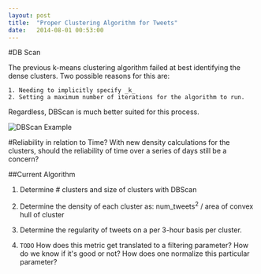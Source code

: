 ```yaml
---
layout: post
title:  "Proper Clustering Algorithm for Tweets"
date:   2014-08-01 00:53:00
---
```


#DB Scan

The previous k-means clustering algorithm failed at best identifying the dense clusters.  Two possible reasons for this are:

	1. Needing to implicitly specify _k_
	2. Setting a maximum number of iterations for the algorithm to run.

Regardless, DBScan is much better suited for this process.

![DBScan Example]({{site.baseurl}}/img_exports/DB_Scan_GoogleEarth.png "Triangle Ratios")


#Reliability in relation to Time?
With new density calculations for the clusters, should the reliability of time over a series of days still be a concern?

##Current Algorithm
1. Determine # clusters and size of clusters with DBScan
2. Determine the density of each cluster as: num_tweets<sup>2</sup> / area of convex hull of cluster
3. Determine the regularity of tweets on a per 3-hour basis per cluster.

4. ```TODO``` How does this metric get translated to a filtering parameter?  How do we know if it's good or not?  How does one normalize this particular parameter?
